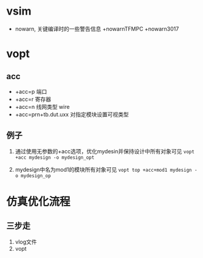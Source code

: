 # vsim
 - nowarn, 关键编译时的一些警告信息
    +nowarnTFMPC   +nowarn3017

# vopt
## acc
* +acc=p 端口
* +acc=r 寄存器
* +acc=n 线网类型 wire
* +acc=prn+tb.dut.uxx   对指定模块设置可视类型
## 例子
1. 通过使用无参数的+acc选项，优化mydesin并保持设计中所有对象可见
`vopt +acc mydesign -o mydesign_opt`

2. mydesign中名为mod1的模块所有对象可见
`vopt top +acc+mod1 mydesign -o mydesign_op`

# 仿真优化流程

## 三步走
1. vlog文件
2. vopt
